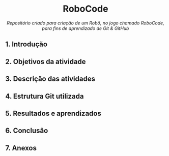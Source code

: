 <h1 align="center"> RoboCode</h1> 
<p align="center"><i>Repositório criado para criação de um Robô, no jogo chamado RoboCode, para fins de aprendizado de Git & GitHub</i></p>

## 1. Introdução




## 2. Objetivos da atividade




## 3. Descrição das atividades




## 4. Estrutura Git utilizada




## 5. Resultados e aprendizados




## 6. Conclusão




## 7. Anexos